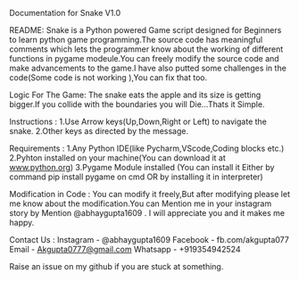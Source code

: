 Documentation for Snake V1.0 

README:
Snake is a Python powered Game script designed for Beginners to learn python game programming.The source code has meaningful comments which
lets the programmer know about the working of different functions in pygame modeule.You can freely modify the source code and make 
advancements to the game.I have also putted some challenges in the code(Some code is not working ),You can fix that too.

Logic For The Game:
The snake eats the apple and its size is getting bigger.If you collide with the boundaries you will Die...Thats it Simple.

Instructions :
1.Use Arrow keys(Up,Down,Right or Left) to navigate the snake.
2.Other keys as directed by the message.

Requirements :
1.Any Python IDE(like Pycharm,VScode,Coding blocks etc.)
2.Pyhton installed on your machine(You can download it at www.python.org)
3.Pygame Module installed (You can install it Either by command pip install pygame on cmd OR by installing it in interpreter)

Modification in Code :
You can modify it freely,But after modifying please let me know about the modification.You can Mention me in your instagram story
by Mention @abhaygupta1609 . I will appreciate you and it makes me happy.

Contact Us :
Instagram - @abhaygupta1609
Facebook - fb.com/akgupta077
Email - Akgupta0777@gmail.com
Whatsapp - +919354942524

Raise an issue on my github if you are stuck at something.
